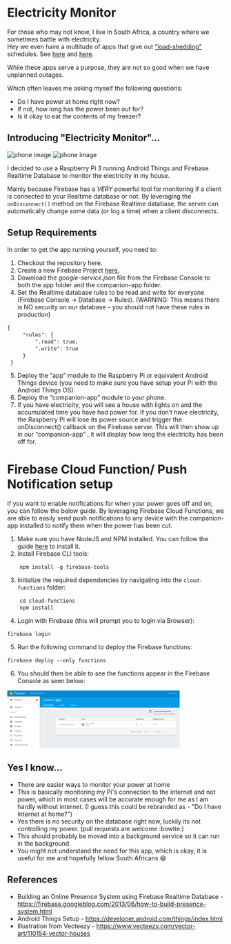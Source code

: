 # Electricity Monitor

For those who may not know, I live in South Africa, a country where we sometimes battle with electricity.  
Hey we even have a multitude of apps that give out ["load-shedding"](http://loadshedding.eskom.co.za/loadshedding/description) schedules. See [here](https://play.google.com/store/apps/details?id=com.ashwhale.sepush.eskom&hl=en) and [here](https://play.google.com/store/apps/details?id=com.news24.loadshedding&hl=en). 

While these apps serve a purpose, they are not so good when we have unplanned outages. 

Which often leaves me asking myself the following questions:

- Do I have power at home right now?
- If not, how long has the power been out for?
- Is it okay to eat the contents of my freezer? 

## Introducing "Electricity Monitor"... ##

<img src="art/power_on.png" alt="phone image" width="200px" />
<img src="art/power_off.png" alt="phone image" width="200px" />

I decided to use a Raspberry Pi 3 running Android Things and Firebase Realtime Database to monitor the electricity in my house. 

Mainly because Firebase has a *VERY* powerful tool for monitoring if a client is connected to your Realtime database or not. By leveraging the `onDisconnect()` method on the Firebase Realtime database, the server can automatically change some data (or log a time) when a client disconnects.  

## Setup Requirements

In order to get the app running yourself, you need to:

1. Checkout the repository here.
2. Create a new Firebase Project [here.]("https://firebase.google.com")
3. Download the *google-service.json* file from the Firebase Console to both the app folder and the companion-app folder.
4. Set the Realtime database rules to be read and write for everyone (Firebase Console 
-> Database -> Rules). (WARNING: This means there is NO security on our database – 
you should not have these rules in production)
```
{
     "rules": {
         ".read": true,
         ".write": true
     }
 }
```

5. Deploy the “app” module to the Raspberry Pi or equivalent Android Things device (you need to make sure you have setup your Pi with the Android Things OS).
6. Deploy the “companion-app” module to your phone.
7. If you have electricity, you will see a house with lights on and the accumulated time you have had power for. If you don’t have electricity, the Raspberry Pi will lose its power source and trigger the onDisconnect()  callback on the Firebase server. This will then show up in our “companion-app” , it will display how long the electricity has been off for.


# Firebase Cloud Function/ Push Notification setup 
If you want to enable notifications for when your power goes off and on, you can follow the below guide. 
By leveraging Firebase Cloud Functions, we are able to easily send push notifications to any device with the companion-app installed 
to notify them when the power has been cut. 

1. Make sure you have NodeJS and NPM installed. You can follow the guide [here]("https://nodejs.org/") to install it.
2. Install Firebase CLI tools:
```
    npm install -g firebase-tools
```
3. Initialize the required dependencies by navigating into the `cloud-functions` folder:
```
    cd cloud-functions
    npm install 
```
4. Login with Firebase (this will prompt you to login via Browser):
```
firebase login
```
5. Run the following command to deploy the Firebase functions:
```
firebase deploy --only functions
```
6. You should then be able to see the functions appear in the Firebase Console as seen below:

<img src="art/firebase_functions.png" alt="firebase console" width="400px" />


## Yes I know...
- There are easier ways to monitor your power at home
- This is basically monitoring my Pi's connection to the internet and not power, which in most cases will be accurate enough for me as I am hardly without internet. (I guess this could be rebranded as - "Do I have Internet at home?") 
- Yes there is *no* security on the database right now, luckily its not controlling my power. (pull requests are welcome :bowtie:) 
- This should probably be moved into a background service so it can run in the background. 
- You might not understand the need for this app, which is okay, it is useful for me and hopefully fellow South Africans :smile:

## References

- Building an Online Presence System using Firebase Realtime Database - https://firebase.googleblog.com/2013/06/how-to-build-presence-system.html
- Android Things Setup - https://developer.android.com/things/index.html
- Illustration from Vecteezy - https://www.vecteezy.com/vector-art/110154-vector-houses
